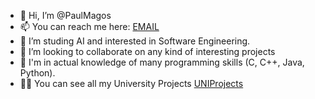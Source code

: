 - 👋 Hi, I’m @PaulMagos
- 📫 You can reach me here: [EMAIL](paulmagos@icloud.com)
- 👀 I’m studing AI and interested in Software Engineering.
- 💞️ I’m looking to collaborate on any kind of interesting projects
- 🌱 I'm in actual knowledge of many programming skills (C, C++, Java, Python).
- 👨‍🎓 You can see all my University Projects [UNIProjects](https://github.com/PaulMagosUni)

<!---
PaulMagos/PaulMagos is a ✨ special ✨ repository because its `README.md` (this file) appears on your GitHub profile.
You can click the Preview link to take a look at your changes.
--->
